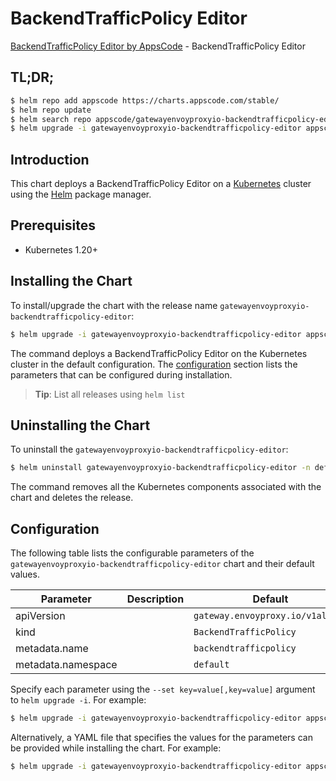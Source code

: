 # BackendTrafficPolicy Editor

[BackendTrafficPolicy Editor by AppsCode](https://appscode.com) - BackendTrafficPolicy Editor

## TL;DR;

```bash
$ helm repo add appscode https://charts.appscode.com/stable/
$ helm repo update
$ helm search repo appscode/gatewayenvoyproxyio-backendtrafficpolicy-editor --version=v0.22.0
$ helm upgrade -i gatewayenvoyproxyio-backendtrafficpolicy-editor appscode/gatewayenvoyproxyio-backendtrafficpolicy-editor -n default --create-namespace --version=v0.22.0
```

## Introduction

This chart deploys a BackendTrafficPolicy Editor on a [Kubernetes](http://kubernetes.io) cluster using the [Helm](https://helm.sh) package manager.

## Prerequisites

- Kubernetes 1.20+

## Installing the Chart

To install/upgrade the chart with the release name `gatewayenvoyproxyio-backendtrafficpolicy-editor`:

```bash
$ helm upgrade -i gatewayenvoyproxyio-backendtrafficpolicy-editor appscode/gatewayenvoyproxyio-backendtrafficpolicy-editor -n default --create-namespace --version=v0.22.0
```

The command deploys a BackendTrafficPolicy Editor on the Kubernetes cluster in the default configuration. The [configuration](#configuration) section lists the parameters that can be configured during installation.

> **Tip**: List all releases using `helm list`

## Uninstalling the Chart

To uninstall the `gatewayenvoyproxyio-backendtrafficpolicy-editor`:

```bash
$ helm uninstall gatewayenvoyproxyio-backendtrafficpolicy-editor -n default
```

The command removes all the Kubernetes components associated with the chart and deletes the release.

## Configuration

The following table lists the configurable parameters of the `gatewayenvoyproxyio-backendtrafficpolicy-editor` chart and their default values.

|     Parameter      | Description |                   Default                   |
|--------------------|-------------|---------------------------------------------|
| apiVersion         |             | <code>gateway.envoyproxy.io/v1alpha1</code> |
| kind               |             | <code>BackendTrafficPolicy</code>           |
| metadata.name      |             | <code>backendtrafficpolicy</code>           |
| metadata.namespace |             | <code>default</code>                        |


Specify each parameter using the `--set key=value[,key=value]` argument to `helm upgrade -i`. For example:

```bash
$ helm upgrade -i gatewayenvoyproxyio-backendtrafficpolicy-editor appscode/gatewayenvoyproxyio-backendtrafficpolicy-editor -n default --create-namespace --version=v0.22.0 --set apiVersion=gateway.envoyproxy.io/v1alpha1
```

Alternatively, a YAML file that specifies the values for the parameters can be provided while
installing the chart. For example:

```bash
$ helm upgrade -i gatewayenvoyproxyio-backendtrafficpolicy-editor appscode/gatewayenvoyproxyio-backendtrafficpolicy-editor -n default --create-namespace --version=v0.22.0 --values values.yaml
```
